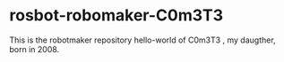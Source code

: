 # rosbot-robomaker-C0m3T3
This is the robotmaker repository hello-world of C0m3T3 , my daugther, born in 2008.
